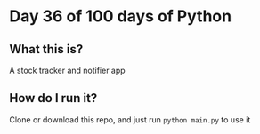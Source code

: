 # Day 36 of 100 days of Python

## What this is?
A stock tracker and notifier app

## How do I run it?
Clone or download this repo, and just run `python main.py` to use it

